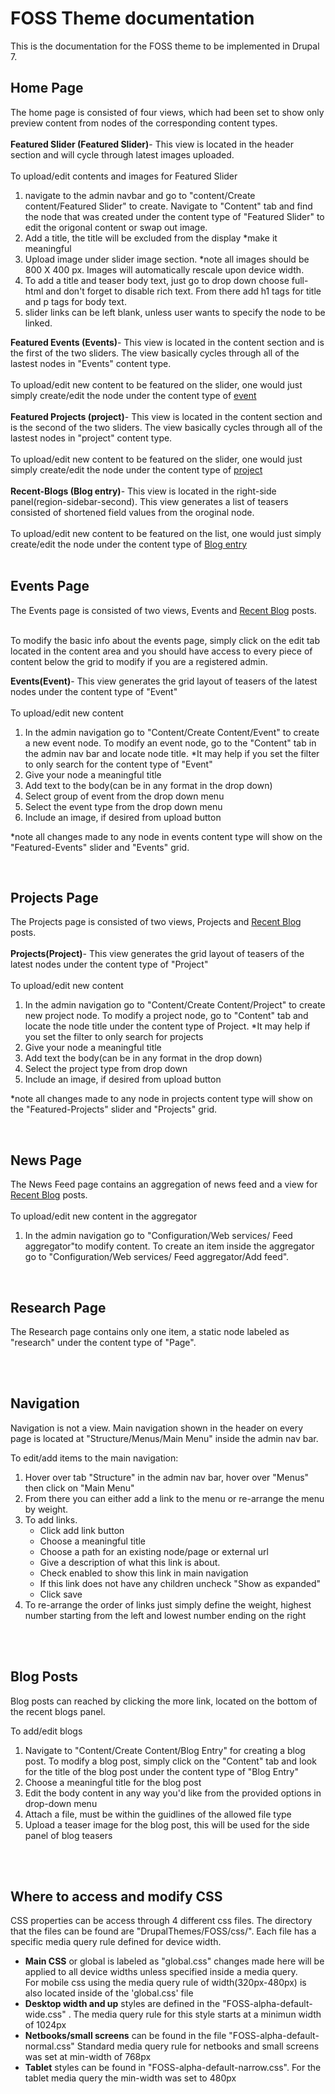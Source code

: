 <h1>FOSS Theme documentation</h1>
This is the documentation for the FOSS theme to be implemented in Drupal 7.<br />
<h2>Home Page</h2>
The home page is consisted of four views, which had been set to show only preview content from nodes of the corresponding content types.<br /><br />
<strong>Featured Slider (Featured Slider)</strong>- This view is located in the header section
and will cycle through latest images uploaded. <br /><br /> To upload/edit contents and images for Featured 
Slider
<ol>
<li>navigate to the admin navbar and go to "content/Create content/Featured Slider" to create. Navigate to "Content" tab and find the node that was created under the content type of "Featured Slider" to edit the origonal content or swap out image.</li>
<li>Add a title, the title will be excluded from the display  *make it meaningful</li>
<li>Upload image under slider image section. *note all images should be 800 X 400 px. Images will automatically rescale upon device width.</li>
<li>To add a title and teaser body text, just go to drop down choose full-html and don't forget to disable rich text. From there add h1 tags for title and p tags for body text.</li>
<li>slider links can be left blank, unless user wants to specify the node to be linked.</li>
</ol>
<strong>Featured Events (Events)</strong>- This view is located in the content section and is the first of the two sliders. The view basically cycles through all of the lastest nodes in "Events" content type.<br /><br /> To upload/edit new content to be featured on the slider, one would just simply create/edit the node under the content type of  <a href="#events">event</a><br /><br />
<strong>Featured Projects (project)</strong>- This view is located in the content section and is the second of the two sliders. The view basically cycles through all of the lastest nodes in "project" content type.<br /><br /> To upload/edit new content to be featured on the slider, one would just simply create/edit the node under the content type of  <a href="#projects">project</a><br /><br />
<strong>Recent-Blogs (Blog entry)</strong>- This view is located in the right-side panel(region-sidebar-second). This view generates a list of teasers consisted of shortened field values from the oroginal node.<br /><br /> To upload/edit new content to be featured on the list, one would just simply create/edit the node under the content type of  <a href="#blogs">Blog entry</a><br /><br />
<h2>Events Page</h2>
The Events page is consisted of two views, Events and <a href="#blogs">Recent Blog</a> posts.<br /><br />
<p>To modify the basic info about the events page, simply click on the edit tab located in the content area and you should have access to every piece of content below the grid to modify if you are a registered admin.</p>
<strong>Events(Event)</strong>- This view generates the grid layout of teasers of the latest nodes under the content type of "Event"<br /><br /> <a name="events">To upload/edit new content</a>
<ol><li>In the admin navigation go to "Content/Create Content/Event" to create a new event node.  To modify an event node, go to the "Content" tab in the admin nav bar and locate node title. *It may help if you set the filter to only search for the content type of "Event"</li>
<li>Give your node a meaningful title</li>
<li>Add text to the body(can be in any format in the drop down)</li>
<li>Select group of event from the drop down menu</li>
<li>Select the event type from the drop down menu</li>
<li>Include an image, if desired from upload button</li>
</ol>
<p>*note all changes made to any node in events content type will show on the "Featured-Events" slider and "Events" grid.</p><br />

<h2>Projects Page</h2>
The Projects page is consisted of two views, Projects and <a href="#blogs">Recent Blog</a> posts.<br /><br />
<strong>Projects(Project)</strong>- This view generates the grid layout of teasers of the latest nodes under the content type of "Project"<br /><br /> <a name="projects">To upload/edit new content</a>
<ol><li>In the admin navigation go to "Content/Create Content/Project" to create new project node.  To modify a project node, go to "Content" tab and locate the node title under the content type of Project. *It may help if you set the filter to only search for projects</li>
<li>Give your node a meaningful title</li>
<li>Add text the body(can be in any format in the drop down)</li>
<li>Select the project type from drop down</li>
<li>Include an image, if desired from upload button</li>
</ol>
<p>*note all changes made to any node in projects content type will show on the "Featured-Projects" slider and "Projects" grid.</p><br />
<h2>News Page</h2>
The News Feed page contains an aggregation of news feed and a view for <a href="#blogs">Recent Blog</a> posts.<br /><br />
To upload/edit new content in the aggregator<br />
<ol><li>In the admin navigation go to "Configuration/Web services/ Feed aggregator"to modify content. To create an item inside the aggregator go to "Configuration/Web services/ Feed aggregator/Add feed". </li>
</ol><br />
<h2>Research Page</h2>
<p>The Research page contains only one item, a static node labeled as "research" under the content type of "Page".</p><br /><br />
<h2>Navigation</h2>
<p>Navigation is not a view. Main navigation shown in the header on every page is located at "Structure/Menus/Main Menu" inside the admin nav bar.</p>
<p>To edit/add items to the main navigation:</p>
<ol>
<li>Hover over tab "Structure" in the admin nav bar, hover over "Menus" then click on "Main Menu"</li>
<li>From there you can either add a link to the menu or re-arrange the menu by weight.</li>
<li>To add links.<ul>
<li>Click add link button</li>
<li>Choose a meaningful title</li>
<li>Choose a path for an existing node/page or external url</li>
<li>Give a description of what this link is about.</li>
<li>Check enabled to show this link in main navigation</li>
<li>If this link does not have any children uncheck "Show as expanded"</li>
<li>Click save</li>
</ul></li>
<li>To re-arrange the order of links just simply define the weight, highest number starting from the left and lowest number ending on the right</li>
</ol><br/ ><br />
<h2>Blog Posts</h2>
<p><a name="blogs">Blog posts</a> can reached by clicking the more link, located on the bottom of the recent blogs panel.</p>
<p>To add/edit blogs</p>
<ol>
<li>Navigate to "Content/Create Content/Blog Entry" for creating a blog post. To modify a blog post, simply click on the "Content" tab and look for the title of the blog post under the content type of "Blog Entry" </li>
<li>Choose a meaningful title for the blog post</li>
<li>Edit the body content in any way you'd like from the provided options in drop-down menu</li>
<li>Attach a file, must be within the guidlines of the  allowed file type</li>
<li>Upload a teaser image for the blog post, this will be used for the side panel of blog teasers</li>
</ol><br /><br />
<h2>Where to access and modify CSS</h2>
<p>CSS properties can be access through 4 different css files. The directory that the files can be found are "DrupalThemes/FOSS/css/". Each file has a specific media query rule defined for device width.</p>
<ul>
<li><strong>Main CSS</strong> or global is labeled as "global.css"  changes made here will be applied  to all device widths unless specified inside a media query.<br />For mobile css using the media query rule of width(320px-480px) is also located inside of the 'global.css' file</li>
<li><strong>Desktop width and up</strong> styles are defined in the "FOSS-alpha-default-wide.css" . The media query rule for this style starts at a minimun width of 1024px</li>
<li><strong>Netbooks/small screens</strong> can be found in the file "FOSS-alpha-default-normal.css" Standard media query rule for netbooks and small screens was set at min-width of 768px</li>
<li><strong>Tablet</strong> styles can be found in "FOSS-alpha-default-narrow.css". For the tablet media query the min-width was set to 480px</li>
</ul>
